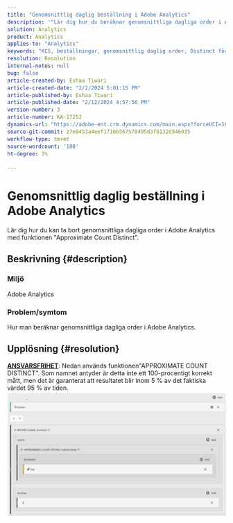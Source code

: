 ```yaml
---
title: "Genomsnittlig daglig beställning i Adobe Analytics"
description: '"Lär dig hur du beräknar genomsnittliga dagliga order i Adobe Analytics med funktionen "Approximate Count Distinct"."'
solution: Analytics
product: Analytics
applies-to: "Analytics"
keywords: "KCS, beställningar, genomsnittlig daglig order, Distinct för ungefärligt antal, Funktion"
resolution: Resolution
internal-notes: null
bug: false
article-created-by: Eshaa Tiwari
article-created-date: "2/2/2024 5:01:15 PM"
article-published-by: Eshaa Tiwari
article-published-date: "2/12/2024 4:57:56 PM"
version-number: 3
article-number: KA-17252
dynamics-url: "https://adobe-ent.crm.dynamics.com/main.aspx?forceUCI=1&pagetype=entityrecord&etn=knowledgearticle&id=9ac69aaa-ecc1-ee11-9079-6045bd006268"
source-git-commit: 27e9453a4eef1716b367578495d3f6132d946035
workflow-type: tm+mt
source-wordcount: '108'
ht-degree: 3%

---
```


# Genomsnittlig daglig beställning i Adobe Analytics


Lär dig hur du kan ta bort genomsnittliga dagliga order i Adobe Analytics med funktionen &quot;Approximate Count Distinct&quot;.

## Beskrivning {#description}


### Miljö

Adobe Analytics

### Problem/symtom

Hur man beräknar genomsnittliga dagliga order i Adobe Analytics.


## Upplösning {#resolution}


<u><b>ANSVARSFRIHET</b></u>: Nedan används funktionen&quot;APPROXIMATE COUNT DISTINCT&quot;. Som namnet antyder är detta inte ett 100-procentigt korrekt mått, men det är garanterat att resultatet blir inom 5 % av det faktiska värdet 95 % av tiden.
![](assets/62d446f9-58c7-ee11-9079-6045bd0067ea.png)

